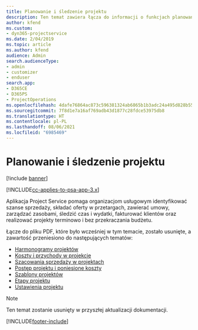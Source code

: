 ```yaml
---
title: Planowanie i śledzenie projektu
description: Ten temat zawiera łącza do informacji o funkcjach planowania i śledzenia w programie Project Service Automation.
author: kfend
ms.custom:
- dyn365-projectservice
ms.date: 2/04/2019
ms.topic: article
ms.author: kfend
audience: Admin
search.audienceType:
- admin
- customizer
- enduser
search.app:
- D365CE
- D365PS
- ProjectOperations
ms.openlocfilehash: 4dafe76864ac873c596381324ab6865b1b3adc24a495d828b552e7ac459954b9
ms.sourcegitcommit: 7f8d1e7a16af769adb43d1877c28fdce53975db8
ms.translationtype: HT
ms.contentlocale: pl-PL
ms.lasthandoff: 08/06/2021
ms.locfileid: "6985469"
---
```

# <a name="project-planning-and-tracking"></a>Planowanie i śledzenie projektu

[!include [banner](../../includes/psa-now-project-operations.md)]

[!INCLUDE[cc-applies-to-psa-app-3.x](../../includes/cc-applies-to-psa-app-3x.md)]

Aplikacja Project Service pomaga organizacjom usługowym identyfikować szanse sprzedaży, składać oferty w przetargach, zawierać umowy, zarządzać zasobami, śledzić czas i wydatki, fakturować klientów oraz realizować projekty terminowo i bez przekraczania budżetu. 

Łącze do pliku PDF, które było wcześniej w tym temacie, zostało usunięte, a zawartość przeniesiono do następujących tematów:

- [Harmonogramy projektów](../project-creating.md)
- [Koszty i przychody w projekcie](../project-estimating.md)
- [Szacowania sprzedaży w projektach](../project-leveraging.md)
- [Postęp projektu i poniesione koszty](../project-tracking.md)
- [Szablony projektów](../project-templates.md)
- [Etapy projektu](../project-stages.md)
- [Ustawienia projektu](../project-settings.md)

> [!NOTE]
> Ten temat zostanie usunięty w przyszłej aktualizacji dokumentacji. 


[!INCLUDE[footer-include](../../includes/footer-banner.md)]